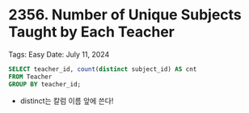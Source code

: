 # 2356. Number of Unique Subjects Taught by Each Teacher

Tags: Easy
Date: July 11, 2024

```sql
SELECT teacher_id, count(distinct subject_id) AS cnt
FROM Teacher
GROUP BY teacher_id;
```

- distinct는 칼럼 이름 앞에 쓴다!